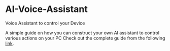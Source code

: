 # AI-Voice-Assistant
Voice Assistant to control your Device

A simple guide on how you can construct your own AI assistant to control various actions on your PC
Check out the complete guide from the following [link](https://towardsdatascience.com/build-your-own-ai-voice-assistant-to-control-your-pc-f4112a664db2).
